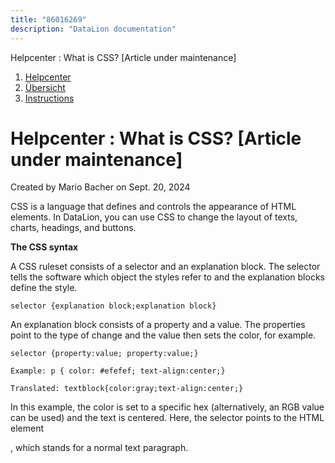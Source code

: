 ```yaml
---
title: "86016269"
description: "DataLion documentation"
---
```


Helpcenter : What is CSS? \[Article under maintenance\]  

1.  [Helpcenter](index.html)
2.  [Übersicht](2982609.html)
3.  [Instructions](Instructions_85524497.html)

# Helpcenter : What is CSS? \[Article under maintenance\]

Created by Mario Bacher on Sept. 20, 2024

CSS is a language that defines and controls the appearance of HTML elements. In DataLion, you can use CSS to change the layout of texts, charts, headings, and buttons.

**The CSS syntax**

A CSS ruleset consists of a selector and an explanation block. The selector tells the software which object the styles refer to and the explanation blocks define the style.

```
selector {explanation block;explanation block}
```

An explanation block consists of a property and a value. The properties point to the type of change and the value then sets the color, for example.

```
selector {property:value; property:value;}
```

```
Example: p { color: #efefef; text-align:center;}
```

```
Translated: textblock{color:gray;text-align:center;}
```

In this example, the color is set to a specific hex (alternatively, an RGB value can be used) and the text is centered. Here, the selector points to the HTML element <p>, which stands for a normal text paragraph.